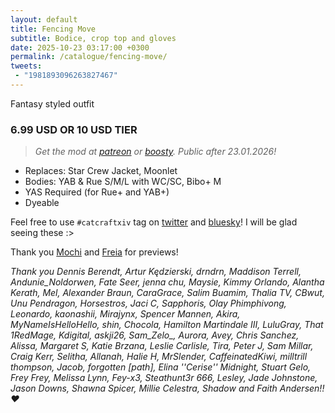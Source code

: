 ```yaml
---
layout: default
title: Fencing Move
subtitle: Bodice, crop top and gloves
date: 2025-10-23 03:17:00 +0300
permalink: /catalogue/fencing-move/
tweets:
 - "1981893096263827467"
---
```


Fantasy styled outfit

### 6.99 USD OR 10 USD TIER
> *Get the mod at [patreon] or [boosty]. Public after 23.01.2026!*

- Replaces: Star Crew Jacket, Moonlet
- Bodies: YAB & Rue S/M/L with WC/SC, Bibo+ M
- YAS Required (for Rue+ and YAB+)
- Dyeable

Feel free to use `#catcraftxiv` tag on [twitter] and [bluesky]! I will be glad seeing these :>

Thank you [Mochi] and [Freia] for previews! 

*Thank you Dennis Berendt, Artur Kędzierski, drndrn, Maddison Terrell, Andunie_Noldorwen, Fate Seer, jenna chu, Maysie, Kimmy Orlando, Alantha Kerath, Mel, Alexander Braun, CaraGrace, Salim Buamim, Thalia TV, CBwut, Unu Pendragon, Horsestros, Jaci C, Sapphoris, Olay Phimphivong, Leonardo, kaonashii, Mirajynx, Spencer Mannen, Akira, MyNameIsHelloHello, shin, Chocola, Hamilton Martindale III, LuluGray, That 1RedMage, Kdigital, askji26, Sam_Zelo_, Aurora, Avey, Chris Sanchez, Alissa, Margaret S, Katie Brzana, Leslie Carlisle, Tira, Peter J, Sam Millar, Craig Kerr, Selitha, Allanah, Halie H, MrSlender, CaffeinatedKiwi, milltrill thompson, Jacob, forgotten [path], Elina ''Cerise'' Midnight, Stuart Gelo, Frey Frey, Melissa Lynn, Fey-x3, Steathunt3r 666, Lesley, Jade Johnstone, Jason Downs, Shawna Spicer, Millie Celestra, Shadow and Faith Andersen!! ❤️*

[//]: # (Comments & links:)

[//]: # (Download links:)
[patreon]: https://www.patreon.com/posts/141839916?pr=true&forSale=true
[boosty]: https://boosty.to/miaumori/posts/5104b84c-554e-4ff8-a0e1-b2cf43dc3f43
[heliosphere]: /

[//]: # (Additional previews:)
[NSFW previews]: /

[//]: # (Links that same for all releases)
[//]: # (Lovely people <3)
[idis]: https://x.com/idisxiv
[Azzi]: https://x.com/AzziXiko
[Adra]: https://x.com/yourfav_vierelf
[haruhi]: https://x.com/haruhixiv
[Saki]: https://x.com/PhotosmithSaki
[Ellie]: https://x.com/Ellieffxiv
[Lehlei]: https://x.com/lehlei_xiv
[soju]: https://x.com/sewerskinky
[yunifer]: https://x.com/yunixiv
[Freia]: https://x.com/ForeverFreia
[Passion]: https://x.com/passiondarling
[Mochi]: https://x.com/honeybeexiv

[//]: # (Social profiles:)
[twitter]: https://x.com/hashtag/catcraftxiv
[bluesky]: https://bsky.app/hashtag/catcraftxiv
